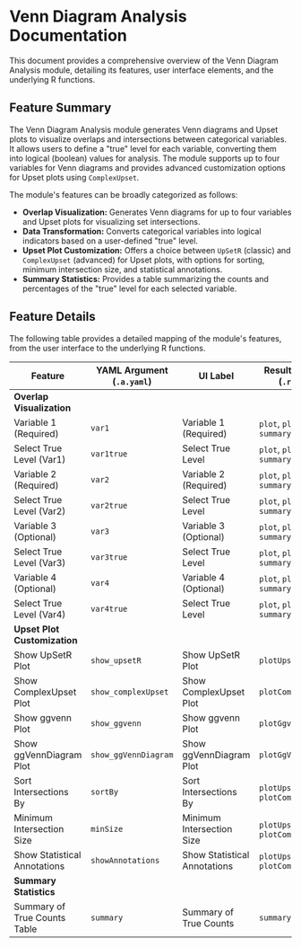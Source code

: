 # Venn Diagram Analysis Documentation

This document provides a comprehensive overview of the Venn Diagram Analysis module, detailing its features, user interface elements, and the underlying R functions.

## Feature Summary

The Venn Diagram Analysis module generates Venn diagrams and Upset plots to visualize overlaps and intersections between categorical variables. It allows users to define a "true" level for each variable, converting them into logical (boolean) values for analysis. The module supports up to four variables for Venn diagrams and provides advanced customization options for Upset plots using `ComplexUpset`.

The module's features can be broadly categorized as follows:

*   **Overlap Visualization:** Generates Venn diagrams for up to four variables and Upset plots for visualizing set intersections.
*   **Data Transformation:** Converts categorical variables into logical indicators based on a user-defined "true" level.
*   **Upset Plot Customization:** Offers a choice between `UpSetR` (classic) and `ComplexUpset` (advanced) for Upset plots, with options for sorting, minimum intersection size, and statistical annotations.
*   **Summary Statistics:** Provides a table summarizing the counts and percentages of the "true" level for each selected variable.

## Feature Details

The following table provides a detailed mapping of the module's features, from the user interface to the underlying R functions.

| Feature                          | YAML Argument (`.a.yaml`)      | UI Label                               | Results Section (`.r.yaml`)         | R Function (`.b.R`)                  |
| -------------------------------- | ------------------------------ | -------------------------------------- | ----------------------------------- | ------------------------------------ |
| **Overlap Visualization**        |                                |                                        |                                     |                                      |
| Variable 1 (Required)            | `var1`                         | Variable 1 (Required)                  | `plot`, `plot2`, `summary`          | `.run`, `.plot`, `.plot2`            |
| Select True Level (Var1)         | `var1true`                     | Select True Level                      | `plot`, `plot2`, `summary`          | `.run`                               |
| Variable 2 (Required)            | `var2`                         | Variable 2 (Required)                  | `plot`, `plot2`, `summary`          | `.run`, `.plot`, `.plot2`            |
| Select True Level (Var2)         | `var2true`                     | Select True Level                      | `plot`, `plot2`, `summary`          | `.run`                               |
| Variable 3 (Optional)            | `var3`                         | Variable 3 (Optional)                  | `plot`, `plot2`, `summary`          | `.run`, `.plot`, `.plot2`            |
| Select True Level (Var3)         | `var3true`                     | Select True Level                      | `plot`, `plot2`, `summary`          | `.run`                               |
| Variable 4 (Optional)            | `var4`                         | Variable 4 (Optional)                  | `plot`, `plot2`, `summary`          | `.run`, `.plot`, `.plot2`            |
| Select True Level (Var4)         | `var4true`                     | Select True Level                      | `plot`, `plot2`, `summary`          | `.run`                               |
| **Upset Plot Customization**     |                                |                                        |                                     |                                      |
| Show UpSetR Plot                 | `show_upsetR`                  | Show UpSetR Plot                       | `plotUpsetR`                        | `.plotUpsetR`                        |
| Show ComplexUpset Plot           | `show_complexUpset`            | Show ComplexUpset Plot                 | `plotComplexUpset`                  | `.plotComplexUpset`                  |
| Show ggvenn Plot                 | `show_ggvenn`                  | Show ggvenn Plot                       | `plotGgvenn`                        | `.plotGgvenn`                        |
| Show ggVennDiagram Plot          | `show_ggVennDiagram`           | Show ggVennDiagram Plot                | `plotGgVennDiagram`                 | `.plotGgVennDiagram`                 |
| Sort Intersections By            | `sortBy`                       | Sort Intersections By                  | `plotUpsetR`, `plotComplexUpset`    | `.plotUpsetR`, `.plotComplexUpset`   |
| Minimum Intersection Size        | `minSize`                      | Minimum Intersection Size              | `plotUpsetR`, `plotComplexUpset`    | `.plotUpsetR`, `.plotComplexUpset`   |
| Show Statistical Annotations     | `showAnnotations`              | Show Statistical Annotations           | `plotUpsetR`, `plotComplexUpset`    | `.plotUpsetR`, `.plotComplexUpset`   |
| **Summary Statistics**           |                                |                                        |                                     |                                      |
| Summary of True Counts Table     | `summary`                      | Summary of True Counts                 | `summary`                           | `.run`                               |
